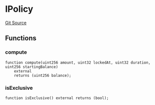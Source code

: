 # IPolicy
[Git Source](https://github.com/jordaniza/auxo-governance/blob/a1f69a902e4549a031b707b4f353e1bf999b68f6/src/interfaces/IPolicy.sol)


## Functions
### compute


```solidity
function compute(uint256 amount, uint32 lockedAt, uint32 duration, uint256 startingBalance)
    external
    returns (uint256 balance);
```

### isExclusive


```solidity
function isExclusive() external returns (bool);
```

